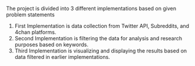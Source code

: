 The project is divided into 3 different implementations based on given problem statements 

1. First Implementation is data collection from Twitter API, Subreddits, and 4chan platforms.
2. Second Implementation is filtering the data for analysis and research purposes based on keywords.
3. Third Implementation is visualizing and displaying the results based on data filtered in earlier implementations.
